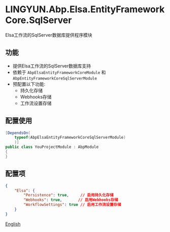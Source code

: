 # LINGYUN.Abp.Elsa.EntityFrameworkCore.SqlServer

Elsa工作流的SqlServer数据库提供程序模块

## 功能

* 提供Elsa工作流的SqlServer数据库支持
* 依赖于 `AbpElsaEntityFrameworkCoreModule` 和 `AbpEntityFrameworkCoreSqlServerModule`
* 预配置以下功能:
  * 持久化存储
  * Webhooks存储
  * 工作流设置存储

## 配置使用

```csharp
[DependsOn(
    typeof(AbpElsaEntityFrameworkCoreSqlServerModule)
    )]
public class YouProjectModule : AbpModule
{
}
```

## 配置项

```json
{
    "Elsa": {
        "Persistence": true,     // 启用持久化存储
        "Webhooks": true,       // 启用Webhooks存储
        "WorkflowSettings": true // 启用工作流设置存储
    }
}
```

[English](./README.EN.md)

